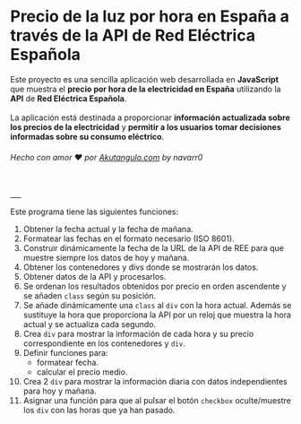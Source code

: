 # Precio de la luz por hora en España a través de la API de Red Eléctrica Española
Este proyecto es una sencilla aplicación web desarrollada en __JavaScript__ que muestra el **precio por hora de la electricidad en España** utilizando la __API__ de **Red Eléctrica Española**.  <br>  
La aplicación está destinada a proporcionar **información actualizada sobre los precios de la electricidad** y **permitir a los usuarios tomar decisiones informadas sobre su consumo eléctrico**.  <br>  
###### Hecho con amor :heart: por [Akutangulo.com](http://akutangulo.com/ "Akutangulo.com") by navarr0  

<br>
___
  
  Este programa tiene las siguientes funciones:  
 
  1. Obtener la fecha actual y la fecha de mañana.  
  2. Formatear las fechas en el formato necesario (ISO 8601).  
  3. Construir dinámicamente la fecha de la URL de la API de REE para que muestre siempre los datos de hoy y mañana.  
  4. Obtener los contenedores y divs donde se mostrarán los datos.  
  5. Obtener datos de la API y procesarlos.  
  6. Se ordenan los resultados obtenidos por precio en orden ascendente y se añaden ```class``` según su posición.  
  7. Se añade dinámicamente una ```class``` al ```div``` con la hora actual. Además se sustituye la hora que proporciona la API por un reloj que muestra la hora actual y se actualiza cada segundo.  
  8. Crea ```div``` para mostrar la información de cada hora y su precio correspondiente en los contenedores y ```div```.  
  9. Definir funciones para:  
      - formatear fecha.  
      - calcular el precio medio.  
  11. Crea 2 ```div``` para mostrar la información diaria con datos independientes para hoy y mañana.  
  12. Asignar una función para que al pulsar el botón ```checkbox``` oculte/muestre los ```div``` con las horas que ya han pasado.  

